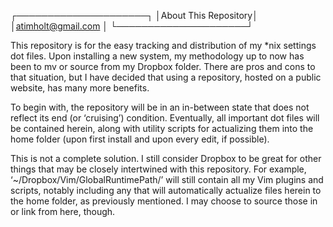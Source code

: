 
┌─────────────────────┐
│About This Repository│
│<atimholt@gmail.com> │
└─────────────────────┘

This repository is for the easy tracking and distribution of my *nix settings
dot files. Upon installing a new system, my methodology up to now has been to mv
or source from my Dropbox folder. There are pros and cons to that situation, but
I have decided that using a repository, hosted on a public website, has many
more benefits.

To begin with, the repository will be in an in-between state that does not
reflect its end (or ‘cruising’) condition. Eventually, all important dot files
will be contained herein, along with utility scripts for actualizing them into
the home folder (upon first install and upon every edit, if possible).

This is not a complete solution. I still consider Dropbox to be great for other
things that may be closely intertwined with this repository. For example,
‘~/Dropbox/Vim/GlobalRuntimePath/’ will still contain all my Vim plugins and
scripts, notably including any that will automatically actualize files herein to
the home folder, as previously mentioned. I may choose to source those in or
link from here, though.

